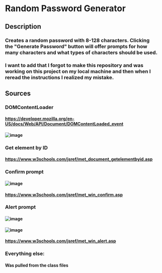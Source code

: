 # Random Password Generator
## Description
### Creates a random password with 8-128 characters. Clicking the "Generate Password" button will offer prompts for how many characters and what types of characters should be used.
### I want to add that I forgot to make this repository and was working on this project on my local machine and then when I reread the instructions I realized my mistake.
## Sources
### DOMContentLoader
#### https://developer.mozilla.org/en-US/docs/Web/API/Document/DOMContentLoaded_event
#### ![image](https://github.com/AlexJ1890/Week3-PasswordGenerator/assets/150198347/4d154ba8-ac7d-4469-8127-2b57f7d09045)
### Get element by ID
#### https://www.w3schools.com/jsref/met_document_getelementbyid.asp
### Confirm prompt
#### ![image](https://github.com/AlexJ1890/Week3-PasswordGenerator/assets/150198347/b7dc62c8-8173-4fee-b349-88c9c0efef70)
#### https://www.w3schools.com/jsref/met_win_confirm.asp
### Alert prompt
#### ![image](https://github.com/AlexJ1890/Week3-PasswordGenerator/assets/150198347/62b5da6f-ab81-4c95-b4ad-d319c6328c9d)
#### ![image](https://github.com/AlexJ1890/Week3-PasswordGenerator/assets/150198347/8e38d7fe-5492-4cbc-88e6-9469bb3f8e34)
#### https://www.w3schools.com/jsref/met_win_alert.asp
### Everything else:
#### Was pulled from the class files

